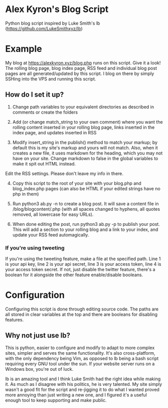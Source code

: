# Alex Kyron's Blog Script
Python blog script inspired by Luke Smith's lb (https://github.com/LukeSmithxyz/lb)
# Example
My blog at https://alexkyron.xyz/blog.php runs on this script. Give it a look! The rolling blog page, blog index page, RSS feed and individual blog post pages are all generated/updated by this script. I blog on there by simply SSHing into the VPS and running this script.
## How do I set it up?

1. Change path variables to your equivalent directories as described in comments or create the folders

2. Add <!--ab--> (or change match_string to your own comment) where you want the rolling content inserted
in your rolling blog page, links inserted in the index page, and updates inserted in RSS

3. Modify insert_string in the publish() method to match your markup; by default this is my site's markup and
yours will not match. Also, when it creates a new file, it uses markdown for the heading, which you may not have
on your site. Change markdown to false in the global variables to make it spit out HTML instead.

Edit the RSS settings. Please don't leave my info in there.

4. Copy this script to the root of your site with your blog.php and blog_index.php pages
(can also be HTML if your edited strings have no php in them)

5. Run python3 ab.py -n <name> to create a blog post. It will save a content file in
/blog/blogcontent/<name>.php (with all spaces changed to hyphens, all quotes removed, all lowercase for easy
URLs).

6. When done editing the post, run python3 ab.py -p <name> to publish your post. This will add a section to your
rolling blog and a link to your index, and update your RSS feed automagically.
  
### If you're using tweeting
If you're using the tweeting feature, make a file at the specified path. Line 1 is your api key, line 2 is your api secret, line 3 is your access token, line 4 is your access token secret. If not, just disable the twitter feature, there's a boolean for it alongside the other feature enable/disable booleans.

#  Configuration
Configuring this script is done through editing source code. The paths are all stored in clear variables at the top and 
there are booleans for disabling features.

## Why not just use lb?
This is python, easier to configure and modify to adapt to more complex sites, simpler and serves the same functionality.
It's also cross-platform, with the only dependency being Vim, as opposed to lb being a bash script requiring every GNU 
tool under the sun. If your website server runs on a Windows box, you're out of luck.

lb is an amazing tool and I think Luke Smith had the right idea while making it. As much as I disagree with his politics,
he is very talented. My site simply wasn't a good fit for the script and re-jigging it to do what I wanted proved more 
annoying than just writing a new one, and I figured it's a useful enough tool to keep supporting and make public.
